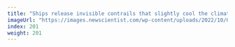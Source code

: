 ```yaml
---
title: "Ships release invisible contrails that slightly cool the climate"
imageUrl: "https://images.newscientist.com/wp-content/uploads/2022/10/05143706/SEI_128061021.jpg?width=600"
index: 201
weight: 201
---
```

